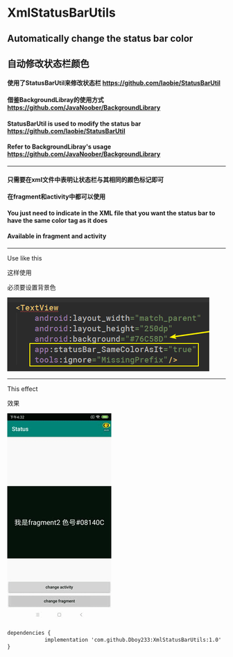 # XmlStatusBarUtils
## Automatically change the status bar color

## 自动修改状态栏颜色

#### 使用了StatusBarUtil来修改状态栏 https://github.com/laobie/StatusBarUtil
#### 借鉴BackgroundLibray的使用方式 https://github.com/JavaNoober/BackgroundLibrary

#### StatusBarUtil is used to modify the status bar https://github.com/laobie/StatusBarUtil
#### Refer to BackgroundLibray's usage  https://github.com/JavaNoober/BackgroundLibrary

------

#### 只需要在xml文件中表明让状态栏与其相同的颜色标记即可
#### 在fragment和activity中都可以使用

#### You just need to indicate in the XML file that you want the status bar to have the same color tag as it does
#### Available in fragment and activity

------

Use like this

这样使用

必须要设置背景色

![image1](imgs/image1.png)

------

This effect

效果

![image1](imgs/imggif.gif)

```
dependencies {
	        implementation 'com.github.Dboy233:XmlStatusBarUtils:1.0'
}

```

